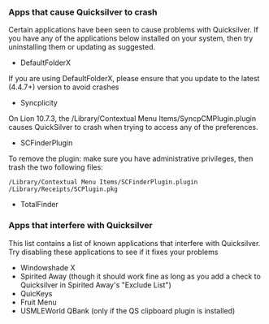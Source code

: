 ### Apps that cause Quicksilver to crash

Certain applications have been seen to cause problems with Quicksilver.
If you have any of the applications below installed on your system, then
try uninstalling them or updating as suggested.

-   DefaultFolderX

If you are using DefaultFolderX, please ensure that you update to the
latest (4.4.7+) version to avoid crashes

-   Syncplicity

On Lion 10.7.3, the /Library/Contextual Menu Items/SyncpCMPlugin.plugin
causes QuickSilver to crash when trying to access any of the
preferences.

-   SCFinderPlugin

To remove the plugin: make sure you have administrative privileges, then
trash the two following files:

    /Library/Contextual Menu Items/SCFinderPlugin.plugin
    /Library/Receipts/SCPlugin.pkg

-   TotalFinder

### Apps that interfere with Quicksilver

This list contains a list of known applications that interfere with
Quicksilver. Try disabling these applications to see if it fixes your
problems

-   Windowshade X
-   Spirited Away (though it should work fine as long as you add a check
    to Quicksilver in Spirited Away's "Exclude List")
-   QuicKeys
-   Fruit Menu
-   USMLEWorld QBank (only if the QS clipboard plugin is installed)